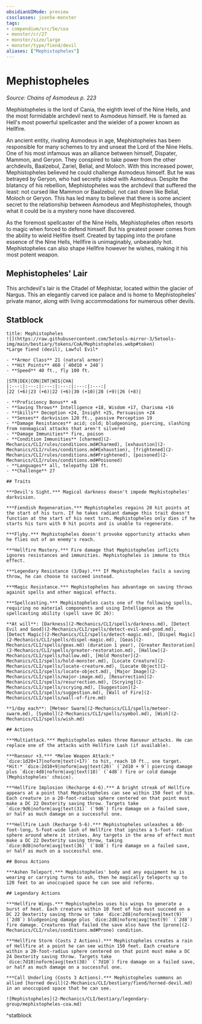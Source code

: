 ```yaml
---
obsidianUIMode: preview
cssclasses: json5e-monster
tags:
- compendium/src/5e/coa
- monster/cr/27
- monster/size/large
- monster/type/fiend/devil
aliases: ["Mephistopheles"]
---
```

# Mephistopheles
*Source: Chains of Asmodeus p. 223*  

Mephistopheles is the lord of Cania, the eighth level of the Nine Hells, and the most formidable archdevil next to Asmodeus himself. He is famed as Hell's most powerful spellcaster and the wielder of a power known as Hellfire.

An ancient entity, rivaling Asmodeus in age, Mephistopheles has been responsible for many schemes to try and unseat the Lord of the Nine Hells. One of his most infamous was an alliance between himself, Dispater, Mammon, and Geryon. They conspired to take power from the other archdevils, Baalzebul, Zariel, Belial, and Moloch. With this increased power, Mephistopheles believed he could challenge Asmodeus himself. But he was betrayed by Geryon, who had secretly sided with Asmodeus. Despite the blatancy of his rebellion, Mephistopheles was the archdevil that suffered the least: not cursed like Mammon or Baalzebul; not cast down like Belial, Moloch or Geryon. This has led many to believe that there is some ancient secret to the relationship between Asmodeus and Mephistopheles, though what it could be is a mystery none have discovered.

As the foremost spellcaster of the Nine Hells, Mephistopheles often resorts to magic when forced to defend himself. But his greatest power comes from the ability to wield Hellfire itself. Created by tapping into the profane essence of the Nine Hells, Hellfire is unimaginably, unbearably hot. Mephistopheles can also shape Hellfire however he wishes, making it his most potent weapon.

## Mephistopheles' Lair

This archdevil's lair is the Citadel of Mephistar, located within the glacier of Nargus. This an elegantly carved ice palace and is home to Mephistopheles' private manor, along with living accommodations for numerous other devils.

## Statblock

```ad-statblock
title: Mephistopheles
![](https://raw.githubusercontent.com/5etools-mirror-3/5etools-img/main/bestiary/tokens/CoA/Mephistopheles.webp#token)
*Large fiend (devil), Lawful Evil*

- **Armor Class** 21 (natural armor)
- **Hit Points** 460 (`40d10 + 240`)
- **Speed** 40 ft., fly 100 ft.

|STR|DEX|CON|INT|WIS|CHA|
|:---:|:---:|:---:|:---:|:---:|:---:|
|22 (+6)|23 (+6)|22 (+6)|30 (+10)|28 (+9)|26 (+8)|

- **Proficiency Bonus** +8
- **Saving Throws** Intelligence +18, Wisdom +17, Charisma +16
- **Skills** Deception +24, Insight +25, Persuasion +24
- **Senses** darkvision 120 ft., passive Perception 19
- **Damage Resistances** acid; cold; bludgeoning, piercing, slashing from nonmagical attacks that aren't silvered
- **Damage Immunities** fire, poison
- **Condition Immunities** [charmed](2-Mechanics/CLI/rules/conditions.md#Charmed), [exhaustion](2-Mechanics/CLI/rules/conditions.md#Exhaustion), [frightened](2-Mechanics/CLI/rules/conditions.md#Frightened), [poisoned](2-Mechanics/CLI/rules/conditions.md#Poisoned)
- **Languages** all, telepathy 120 ft.
- **Challenge** 27

## Traits

***Devil's Sight.*** Magical darkness doesn't impede Mephistopheles' darkvision.

***Fiendish Regeneration.*** Mephistopheles regains 20 hit points at the start of his turn. If he takes radiant damage this trait doesn't function at the start of his next turn. Mephistopheles only dies if he starts his turn with 0 hit points and is unable to regenerate.

***Flyby.*** Mephistopheles doesn't provoke opportunity attacks when he flies out of an enemy's reach.

***Hellfire Mastery.*** Fire damage that Mephistopheles inflicts ignores resistances and immunities. Mephistopheles is immune to this effect.

***Legendary Resistance (3/Day).*** If Mephistopheles fails a saving throw, he can choose to succeed instead.

***Magic Resistance.*** Mephistopheles has advantage on saving throws against spells and other magical effects.

***Spellcasting.*** Mephistopheles casts one of the following spells, requiring no material components and using Intelligence as the spellcasting ability (spell save DC 26):

**At will**: [Darkness](2-Mechanics/CLI/spells/darkness.md), [Detect Evil and Good](2-Mechanics/CLI/spells/detect-evil-and-good.md), [Detect Magic](2-Mechanics/CLI/spells/detect-magic.md), [Dispel Magic](2-Mechanics/CLI/spells/dispel-magic.md), [Geas](2-Mechanics/CLI/spells/geas.md) (duration 1 year), [Greater Restoration](2-Mechanics/CLI/spells/greater-restoration.md), [Hallow](2-Mechanics/CLI/spells/hallow.md), [Hold Monster](2-Mechanics/CLI/spells/hold-monster.md), [Locate Creature](2-Mechanics/CLI/spells/locate-creature.md), [Locate Object](2-Mechanics/CLI/spells/locate-object.md), [Major Image](2-Mechanics/CLI/spells/major-image.md), [Resurrection](2-Mechanics/CLI/spells/resurrection.md), [Scrying](2-Mechanics/CLI/spells/scrying.md), [Suggestion](2-Mechanics/CLI/spells/suggestion.md), [Wall of Fire](2-Mechanics/CLI/spells/wall-of-fire.md)

**1/day each**: [Meteor Swarm](2-Mechanics/CLI/spells/meteor-swarm.md), [Symbol](2-Mechanics/CLI/spells/symbol.md), [Wish](2-Mechanics/CLI/spells/wish.md)

## Actions

***Multiattack.*** Mephistopheles makes three Ranseur attacks. He can replace one of the attacks with Hellfire Lash (if available).

***Ranseur +3.*** *Melee Weapon Attack:* `dice:1d20+17|noform|text(+17)` to hit, reach 10 ft., one target. *Hit:* `dice:2d10+9|noform|avg|text(20)` (`2d10 + 9`) piercing damage plus `dice:4d8|noform|avg|text(18)` (`4d8`) fire or cold damage (Mephistopheles' choice).

***Hellfire Implosion (Recharge 4-6).*** A bright streak of Hellfire appears at a point that Mephistopheles can see within 150 feet of him. Each creature in a 20-foot-radius sphere centered on that point must make a DC 22 Dexterity saving throw. Targets take `dice:9d6|noform|avg|text(31)` (`9d6`) fire damage on a failed save, or half as much damage on a successful one.

***Hellfire Lash (Recharge 5-6).*** Mephistopheles unleashes a 60-foot-long, 5-foot-wide lash of Hellfire that ignites a 5-foot- radius sphere around where it strikes. Any targets in the area of effect must make a DC 22 Dexterity saving throw, taking `dice:8d8|noform|avg|text(36)` (`8d8`) fire damage on a failed save, or half as much on a successful one.

## Bonus Actions

***Ashen Teleport.*** Mephistopheles' body and any equipment he is wearing or carrying turns to ash, then he magically teleports up to 120 feet to an unoccupied space he can see and reforms.

## Legendary Actions

***Hellfire Wings.*** Mephistopheles uses his wings to generate a burst of heat. Each creature within 10 feet of him must succeed on a DC 22 Dexterity saving throw or take `dice:2d8|noform|avg|text(9)` (`2d8`) bludgeoning damage plus `dice:2d8|noform|avg|text(9)` (`2d8`) fire damage. Creatures that failed the save also have the [prone](2-Mechanics/CLI/rules/conditions.md#Prone) condition.

***Hellfire Storm (Costs 2 Actions).*** Mephistopheles creates a rain of Hellfire at a point he can see within 150 feet. Each creature within a 20-foot-radius sphere centered on that point must make a DC 24 Dexterity saving throw. Targets take `dice:7d10|noform|avg|text(38)` (`7d10`) fire damage on a failed save, or half as much damage on a successful one.

***Call Underling (Costs 3 Actions).*** Mephistopheles summons an allied [horned devil](2-Mechanics/CLI/bestiary/fiend/horned-devil.md) in an unoccupied space that he can see.

![Mephistopheles](2-Mechanics/CLI/bestiary/legendary-group/mephistopheles-coa.md)
```
^statblock